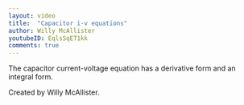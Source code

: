 ```yaml
---
layout: video
title:  "Capacitor i-v equations"
author: Willy McAllister
youtubeID: EqlsSqET1kk
comments: true
--- 
```


The capacitor current-voltage equation has a derivative form and an integral form.

Created by Willy McAllister.